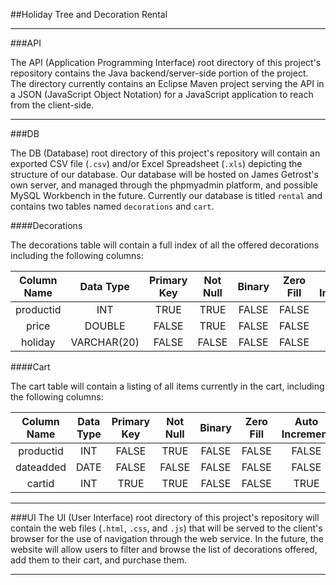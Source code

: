 ##Holiday Tree and Decoration Rental

---

###API

The API (Application Programming Interface) root directory of this project's repository contains the Java backend/server-side portion of the project. The directory currently contains an Eclipse Maven project serving the API in a JSON (JavaScript Object Notation) for a JavaScript application to reach from the client-side.

---

###DB

The DB (Database) root directory of this project's repository will contain an exported CSV file (`.csv`) and/or Excel Spreadsheet (`.xls`) depicting the structure of our database. Our database will be hosted on James Getrost's own server, and managed through the phpmyadmin platform, and possible MySQL Workbench in the future. Currently our database is titled `rental` and contains two tables named `decorations` and `cart`.

####Decorations

The decorations table will contain a full index of all the offered decorations including the following columns:

| Column Name | Data Type | Primary Key | Not Null | Binary | Zero Fill | Auto Increment | Default Value |
|:-----------:|:-----------:|:-----------:|:--------:|:------:|:---------:|:--------------:|:-------------:|
| productid | INT | TRUE | TRUE | FALSE | FALSE | TRUE | NONE |
| price | DOUBLE | FALSE | TRUE | FALSE | FALSE | FALSE | 0.00 |
| holiday | VARCHAR(20) | FALSE | FALSE | FALSE | FALSE | FALSE | NULL |

####Cart

The cart table will contain a listing of all items currently in the cart, including the following columns:

| Column Name | Data Type | Primary Key | Not Null | Binary | Zero Fill | Auto Increment | Default Value |
|:-----------:|:---------:|:-----------:|:--------:|:------:|:---------:|:--------------:|:-------------:|
| productid | INT | FALSE | TRUE | FALSE | FALSE | FALSE | NONE |
| dateadded | DATE | FALSE | FALSE | FALSE | FALSE | FALSE | NULL |
| cartid | INT | TRUE | TRUE | FALSE | FALSE | TRUE | NONE |

---

###UI
The UI (User Interface) root directory of this project's repository will contain the web files (`.html`, `.css`, and `.js`) that will be served to the client's browser for the use of navigation through the web service. In the future, the website will allow users to filter and browse the list of decorations offered, add them to their cart, and purchase them.

---
